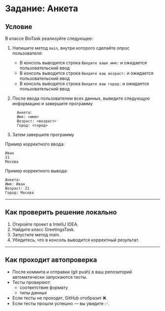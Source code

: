 # Задание: Анкета

## Условие

В классе BioTask реализуйте следующее:

1. Напишите метод `main`, внутри которого сделайте опрос пользователя:

    - В консоль выводится строка `Введите ваше имя:` и ожидается пользовательский ввод
    - В консоль выводится строка `Введите ваш возраст:` и ожидается пользовательский ввод
    - В консоль выводится строка `Введите ваш город:` и ожидается пользовательский ввод

2. После ввода пользователем всех данных, выведите следующую информацию и завершите программу
    ```
      Анкета:
      Имя: <имя>
      Возраст: <возраст>
      Город: <город>
    ```

3. Затем завершите программу

Пример корректного ввода:
```
Иван
21
Москва
```

Пример корректного вывода:

```
Анкета:
Имя: Иван
Возраст: 21
Город: Москва
```

---

## Как проверить решение локально

1. Откройте проект в IntelliJ IDEA.
2. Найдите класс GreetingsTask.
3. Запустите метод main.
4. Убедитесь, что в консоль выводится корректный результат.

---

## Как проходит автопроверка

- После коммита и отправки (git push) в ваш репозиторий автоматически запускаются тесты.
- Тесты проверяют:
    - соответствие формату
    - типы данных
- Если тесты не проходят, GitHub отобразит ❌.
- Если тесты прошли успешно — вы увидите ✅.